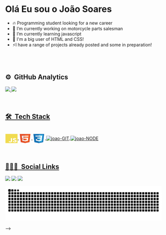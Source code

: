 ## <h1>Olá Eu sou o João Soares </h1>


- 🔥 Programming student looking for a new career
- 🔭 I’m currently working on 
motorcycle parts salesman
- 🌱 I’m currently learning javascript
- 💬 I'm a big user of HTML and CSS!
- ⚡I have a range of projects already posted and some in preparation!

<br><br>

## ⚙️ &nbsp;GitHub Analytics


<div align="left">
  <a href="https://github.com/jj-soares">
  <img height="180em" src="https://github-readme-stats.vercel.app/api?username=jj-soares&show_icons=true&theme=vision-friendly-dark"/>
  <img height="180em" src="https://github-readme-stats.vercel.app/api/top-langs/?username=jj-soares&layout=compact&theme=vision-friendly-dark"/>
</div>
 <br><br>
  
  ## 🛠 &nbsp;Tech Stack
  
  <div style="display: inline_block"><br>
  <img align="center" alt="joao-Js" height="30" width="40" src="https://raw.githubusercontent.com/devicons/devicon/master/icons/javascript/javascript-plain.svg">
  <img align="center" alt="joao-HTML" height="30" width="40" src="https://raw.githubusercontent.com/devicons/devicon/master/icons/html5/html5-original.svg">
  <img align="center" alt="joao-CSS" height="30" width="40" src="https://raw.githubusercontent.com/devicons/devicon/master/icons/css3/css3-original.svg">
  <img align="center" alt="joao-GIT" height="30" width="40" src="https://cdn.jsdelivr.net/gh/devicons/devicon/icons/git/git-original.svg">
   <img align="center" alt="joao-NODE" height="30" width="40" src="https://cdn.jsdelivr.net/gh/devicons/devicon/icons/nodejs/nodejs-original.svg">
</div>
  <br><br>
  
 
  ## 👨🏽‍🦲 &nbsp;Social Links
  
  
  <div style="display: inline_block" > 
  <a href="https://www.instagram.com/juao_dossantos/" target="_blank"><img src="https://img.shields.io/badge/-Instagram-%23E4405F?style=for-the-badge&logo=instagram&logoColor=white" ></a>
  <a href = "mailto: joao.soares.9686@gmail.com" target="_blank"><img src="https://img.shields.io/badge/Gmail-D14836?style=for-the-badge&logo=gmail&logoColor=white" ></a> 
  <a href = "https://www.linkedin.com/in/joao-soares-339642215/" target="_blank"><img src="https://img.shields.io/badge/LinkedIn-0077B5?style=for-the-badge&logo=linkedin&logoColor=white" ></a>
    
    
  
  ![Snake animation](https://github.com/jj-soares/jj-soares/blob/output/github-contribution-grid-snake.svg)
    
  </div>

  
-->
